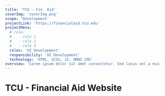 ```yaml
---
title: 'TCU - Fin. Aid'
coverImg: 'coverImg.png'
scope: 'Development'
projectLink: 'https://financialaid.tcu.edu'
projectMeta:
  # role:
  #   - role 1
  #   - role 2
  #   - role 3
  roles: 'UI Development'
  responsibility: 'UI Development'
  technology: 'HTML, SCSS, JS, OMNI CMS'
overview: 'Lorem ipsum dolor sit amet consectetur. Sed lacus vel a euismod in. Dictum facilisis enim urna non egestas. Mauris donec viverra nec amet. Varius lectus scelerisque imperdiet curabitur sem. Turpis iaculis suspendisse magna amet et interdum a.'
---
```

# TCU - Financial Aid Website
